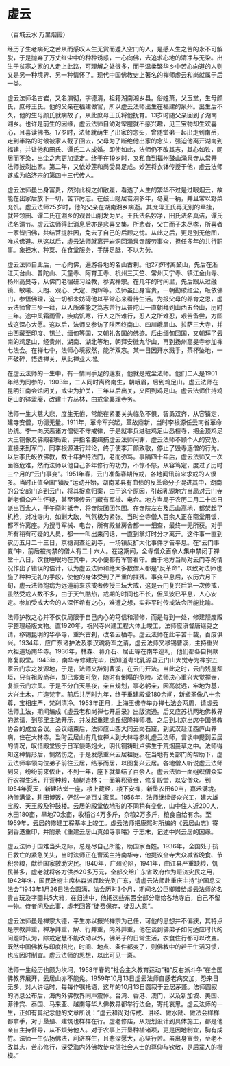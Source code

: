 # 虚云

（百城云水 万里烟霞）

经历了生老病死之苦从而感叹人生无赏而遁入空门的人，是感人生之苦的永不可解脱，于是抛弃了万丈红尘中的种种诱惑，一心向佛，去追求心地的清净与无染。出生于贫寒之家的人走上此路，可理解之处很多，而于温柔繁华乡中苦心向道的人则又是另一种境界、另一种情怀了。现代中国佛教史上著名的禅师虚云和尚就属于后一类。

虚云法师名古岩，又名演彻，字德清，祖籍湖南湘乡县。俗姓萧，父玉堂，生母颜氏，庶母王氏。他的父亲在福建做官，所以虚云法师出生在福建的泉州。出生后不久，他的生母颜氏就病故了，从此庶母王氏将他抚育。13岁时随父亲回到了湖南湘乡。也许是前生的因缘，虚云法师自幼对荤腥就不感兴趣，见三宝物却生欢喜心，且喜读佛书。17岁时，法师就萌生了出家的念头，曾随堂弟一起出走到南岳，走到半路的时候被家人截了回去，父母为了断绝他出家的念头，强迫他离开湖南到福建，并让他和田氏、谭氏二人成婚。即使如此，法师仍不改其志，其心如铁，同居而不染，出尘之志更加坚定。终于在19岁时，又私自到福州鼓山涌泉寺从常开法师披剃出家。第二年，又依妙莲和尚受具足戒。妙莲将衣钵传授于他，虚云法师遂成为临济宗的第四十三代传人。

虚云法师虽出身富贵，然对此视之如敝履，看透了人生的繁华不过是过眼烟云，故能在出家后放下一切，苦节厉志。在鼓山隐居岩洞多年，冬夏一衲，并且常以野菜充饥。虚云法师25岁时，他的父亲在湖南湘乡病逝。其庶母王氏再无别的牵挂，就带领田、谭二氏在湘乡的观音山削发为尼。王氏法名妙净，田氏法名真洁，谭氏法名清节。虚云法师得此消息后亦是悲喜交集。所悲者，父亡而子未尽孝，所喜者一家皆归佛，共结菩提胜因，免去了自己的后顾之忧。从此之后，更是别无他图，唯求佛道。从这以后，虚云法师就离开岩洞回涌泉寺服劳事众，担任多年的共行职事。象担水、种菜、在食堂服务，手胼足胝，不以为劳。

虚云法师自此后，一心向佛，遍游各地的名山古刹。他27岁时离鼓山，先后在浙江天台山、普陀山、天童寺、阿育王寺、杭州三天竺、常州天宁寺、镇江金山寺、扬州高旻寺，从佛门老宿研习经教，参究禅宗。在几年的时间里，先后跟从过融镜、敏曦、天朗、观心、大定、朗辉等。法师虽出身富贵，一朝勘破红尘，皈依佛门，参悟佛理，这一切都未妨碍他以平常心来看待生活。为报父母的养育之恩，虚云法师曾三步一拜，以人所难能之笃志苦行从普陀山一直朝拜到山西五台山，历时三年。途中风霜雨雪，疾病饥寒，行人之所难行，忍人之所难忍，艰苦备尝，方圆成这深心大愿。这以后，法师又参访了陕西终南山、四川峨眉山、拉萨三大寺，并由西藏至印度、锡兰、缅甸等国，又朝礼各国的佛迹。后由缅甸回国，又朝拜了云南的鸡足山，经贵州、湖南、湖北等地，朝拜安徽九华山，再到扬州高旻寺参加禅七法会。在禅七中，法师心境寂然，能所双忘。某一日因开水溅手，茶杯坠地，一声破碎，悟透禅关，从此禅业大增。

在虚云法师的一生中，有一情同手足的莲友，他就是戒尘法师。他们二人是1901年结为同参的，1903年，二人同时离终南生，朝峨眉，后到鸡足山。虚云法师在昆明江南会馆闭关，戒尘为护关，三年以后出关，又回到鸡足山。虚云法师住持鸡足山的钵盂庵，改建十方丛林，由戒尘襄理寺务。

法师一生大慈大悲，度生无倦，常能在紧要关头临危不惧，智勇双齐，从容镇定，建寺安僧，功德无量。1911年，革命军兴起，革故鼎新，当时李根源任云南省革命协统。李一向厌恶诸方僧徒不守戒律，于是就率兵进驻鸡足山悉檀寺，把金顶鸡足大王铜像及佛殿都捣毁，并指名要缉捕虚云法师问罪，虚云法师不顾个人的安危，直接来到军门，同李根源进行辩论，终于使李开颜致敬，停止了毁寺逐僧的行为。以后李氏皈依佛教，数十年护持法门，老而弥笃。事隔四十年后，虚云法师又一次面临危难，然而法师以他自己多年修行的功力，不惊不怒，从容笃定，度过了历时三个月的“云门事变”。1951年春，云门准备春期传戒，各地闻讯前来求戒的人很多。当时正值全国“镇反”运动开始，湖南某县有血债的反革命分子混进其中，湖南的公安部门追到云门，将其捉拿归案，由于这个原因，引起乳源地方当局对云门寺新老僧众产生怀疑，甚至误传云门藏有军械、电台。地方当局于农历二月二十四日派出百余人，于午斋时抵寺，将寺院团团包围。在寺院左右及后山高地，都架起了机枪，对准寺内，如剿大敌，气氛极为紧张。当时全寺僧人百余人正在斋堂用饭，都不许离座。为搜寻军械、电台，所有殿堂房舍都一一细查，最终一无所获。对于所有稍有可疑的人员，都一一叫出来问话，一直到掌灯时分才离开。这件事一直到农历五月二十三日，京穗调查组到寺，一场镇反扩大化事件才告平息。在“云门事变”中，前后被拘禁的僧人有二十六人。在这期间，全寺僧众百余人集中禁闭于禅堂十八日，饮食睡眠均在其中，大小便都有军警看守。由于地方当局对云门寺的情况作出了错误的估计，认为虚去法师和绝大多数僧人都是“反革命”，以致对法师也施了种种无礼的手段，使他的身体受到了严重的摧残。事变平息后，农历六月下旬，虚云法师抱病为远道前来求戒者传授三坛大戒，这是云门复兴后第一次传戒，虽然受戒人数不多，由于天气酷热，戒期的时间也不长，但风波已平息，人心安定。参加受戒大会的人深怀希有之心，难遭之想，实非平时传戒法会所能比喻。

法师护教之心并不仅仅局限于自己内心的笃信和潜修，而是每到一处，修建颓废殿宇整理经版文物。直1920年，祝兴寺兴建工程大体上竣工，法师应滇督唐继尧之请，移锡昆明的华亭寺，重兴古刹，改名云栖寺。虚云法师在此辛苦十载，百废俱兴。1934年，应广东诸护法及李汉魂将军之请，虚云法师又移锡曹溪，主持重兴六祖道场南华寺。1936年，林森、蒋介石、居正等在南华巡礼，他们都各自捐款修复殿堂。l943年，南华寺修建完毕，因知道粤北乳源县云门山大觉寺为禅宗五家云门宗之发源地，于是，法师又辞别曹溪，在云门开法。当此之时，云门残屋颓垣，只有祖殿尚存，却已岌岌可危，随时有倒塌的危险。法师决心重兴大觉禅寺，复振云门宗风。于是不分白天黑夜，亲自规划，事必躬亲，因高就远，牢地为基，大兴土木，广造梵宇。前后共历时九年，终于重建殿堂180余间，新塑圣像八十余尊，宝相庄严，梵刹清净。1953年正月，上海玉佛寺举办禅七法会两周，请虚云法师主法，期间编成《虚云老和尚禅七开启录》出版流通。后又应苏杭两地佛教界的邀请，到那里主法开示，并发起重建虎丘绍隆禅师塔。之后到北京出席中国佛教协会的成立会议。会议结束后，法师应山西大同云岗石窟，到武汉赴江西庐山养病，住在大林寺。当时云居山有几位禅人到大林寺参礼虚云法师，言谈中提到云居的情况，叹惜殿堂毁于日军侵略炮火，明代铜铸毗卢佛生于荒烟蔓草之中。法师得知这种情形后，恻然伤之，于是发愿重兴云居祖庭。在当地有关部门的帮助下，虚云法师率领向位弟子前往云居，结茅而居，以图复兴云居。各地僧人听说虚云法师到来，纷纷前来依止，不到一年，座下就集结了百余人。虚云法师一面组织僧众实行农禅生活，开荒种粮，植树造林；一面筹积资金，修复殿堂，以安僧众。到1954年夏天，新建法堂一座，楼上藏经，楼下安禅，新垦农田60亩，嘉禾满垅。衲僧满堂，耕田博饭，俨然一派百丈家风。1956年，法师继续督众兴工，建大雄宝殿、天王殿及钟鼓楼。云居的殿堂依地形的不同稍有变化，山中住人近200人，水田180亩，旱地70余亩，收稻谷4万多斤，杂粮2万多斤，粮食自给有余。至1959年，云居的修建工程基本上竣工。虚云法师把康熙时所编的《云居山志》寄到香港重印，并附录《重建云居山真如寺事略》于志末，记述中兴云居的因缘。

虚云法师于国难当头之际，总是尽自己所能，助国家百姓。1936年，全国处于抗日救亡的紧急关头，当时法师正在曹溪主持南华寺，他提议全寺大众减省晚食、节积余粮，献给国家救助灾民。l940年，广州沦陷，1941年，曲江县严重缺粮，饥民甚多，虚老就将各方供养20多万元，全部交给广东省政府作为赈济灾民之用，1942年冬，国民政府主席林森派屈映光到广东，请虚云法师赴重庆主持“护国息灾法会”1943年1月26日法会圆满，法会历时3个月，期间名公巨卿赠给虚云法师的名贵古玩及字画共5大箱，在归途中，他把这些东西全部分赠给各地寺庙，自己不留一物。侍者问及此事，虚老回答“徒费保存，徒乱人意”。

虚云法师虽是禅宗大德，平生亦以振兴禅宗为己任，可他的思想并不偏狭，其特点是宗教并重，禅净并重，解、行并重，内外并重，他在谈到佛弟子如何适应时代的问题时认为，除戒定慧不能改动以外，佛弟子的日常生活，衣食住行都可以改变。既然中国佛教与印度相比，时间、地点、条件都变了，则佛教中的若干生活习惯，也应因时制宜。虚云法师的思想，以此可见一斑。

法师一生经历也颇为坎坷，1958年春的“社会主义教育运动”和“反右派斗争”在全国佛教界展开，云居山亦不能免。1959年10月13日虚云法师自感老病交加，恐来日无多，对人讲话时，每每作嘱托语，这年的10月13日圆寂于云居茅蓬。法师圆寂的消息公布后，海内外佛教界同声震悼。台湾、香港、澳门，以及新加坡、美国、菲律宾、泰国、马来亚、越南等华人佛教界都举行法会，寄托哀思。虚云法师的一生，正如有篇纪念他的文章所说：“虚云和尚对传戒、讲经、做水陆、做法会样样都拿手，对于垦殖、建筑也样样在行。虚老修庙，从规划设计到具体施工，都是他亲自主持督导，从不烦劳他人。对于农事上开垦种植诸项，更是因地制宜，胸有成竹。法师一生弘扬佛法，利济群生，且悲深愿大，心坚行苦。虽出身富贵，至老不改其志，苦心修行，深受海内外佛教徒众信社会人士的尊仰与钦敬，是后辈人的楷模。”
